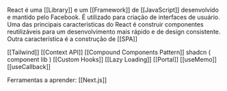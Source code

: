 React é uma [[Library]] e um [[Framework]] de [[JavaScript]] desenvolvido e mantido pelo Facebook. É utilizado para criação de interfaces de usuário.
Uma das principais características do React é construir componentes reutilizáveis para um desenvolvimento mais rápido e de design consistente. Outra característica é a construção de [[SPA]]


[[Tailwind]]
[[Context API]]
[[Compound Components Pattern]]
shadcn ( component lib )
[[Custom Hooks]]
[[Lazy Loading]]
[[Portal]]
[[useMemo]]
[[useCallback]]

Ferramentas a aprender:
	[[Next.js]]


